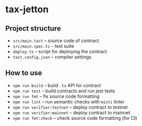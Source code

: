 # tax-jetton

## Project structure

- `src/main.tact` – source code of contract
- `src/main.spec.ts` – test suite
- `deploy.ts` – script for deploying the contract
- `tact.config.json` – compiler settings

## How to use

- `npm run build` – build `.ts` API for contract
- `npm run test` – build contracts and run jest tests
- `npm run fmt` – fix source code formatting
- `npm run lint` – run semantic checks with `misti` linter
- `npm run verifier:testnet` – deploy contract to testnet
- `npm run verifier:mainnet` – deploy contract to mainnet
- `npm run fmt:check` – check source code formatting (for CI)
